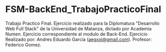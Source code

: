 # FSM-BackEnd_TrabajoPracticoFinal
Trabajo Practico Final.
Ejercicio realizado para la Diplomatura "Desarrollo Web Full Stack" de la Universidad de Matanza, dictado por Academia Numen.
Ejercicio correspondiente al modulo de Back-End.
Ejercicio Realizado por: Andres Eduardo Garcia (aegxxi@gmail.com).
Profesor: Federico Gomez.
